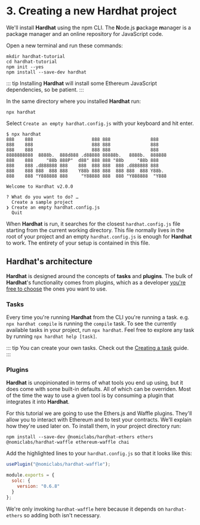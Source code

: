 # 3. Creating a new Hardhat project

We'll install **Hardhat** using the npm CLI. The **N**ode.js **p**ackage **m**anager is a package manager and an online repository for JavaScript code.

Open a new terminal and run these commands:

```
mkdir hardhat-tutorial 
cd hardhat-tutorial 
npm init --yes 
npm install --save-dev hardhat 
```

::: tip
Installing **Hardhat** will install some Ethereum JavaScript dependencies, so be patient.
:::

In the same directory where you installed **Hardhat** run:

```
npx hardhat
```

Select `Create an empty hardhat.config.js` with your keyboard and hit enter.


```{15}
$ npx hardhat
888    888                      888 888               888
888    888                      888 888               888
888    888                      888 888               888
8888888888  8888b.  888d888 .d88888 88888b.   8888b.  888888
888    888     "88b 888P"  d88" 888 888 "88b     "88b 888
888    888 .d888888 888    888  888 888  888 .d888888 888
888    888 888  888 888    Y88b 888 888  888 888  888 Y88b.
888    888 "Y888888 888     "Y88888 888  888 "Y888888  "Y888

Welcome to Hardhat v2.0.0

? What do you want to do? …
  Create a sample project
❯ Create an empty hardhat.config.js
  Quit
```

When **Hardhat** is run, it searches for the closest `hardhat.config.js` file starting from the current working directory. This file normally lives in the root of your project and an empty `hardhat.config.js` is enough for **Hardhat** to work. The entirety of your setup is contained in this file.

## Hardhat's architecture

**Hardhat** is designed around the concepts of **tasks** and **plugins**. The bulk of **Hardhat**'s functionality comes from plugins, which as a developer [you're free to choose](/plugins/) the ones you want to use. 

### Tasks
Every time you're running **Hardhat** from the CLI you're running a task. e.g. `npx hardhat compile` is running the `compile` task. To see the currently available tasks in your project, run `npx hardhat`. Feel free to explore any task by running `npx hardhat help [task]`. 

::: tip
You can create your own tasks. Check out the [Creating a task](/guides/create-task.md) guide.
:::

### Plugins
**Hardhat** is unopinionated in terms of what tools you end up using, but it does come with some built-in defaults. All of which can be overriden. Most of the time the way to use a given tool is by consuming a plugin that integrates it into **Hardhat**.

For this tutorial we are going to use the Ethers.js and Waffle plugins. They'll allow you to interact with Ethereum and to test your contracts. We'll explain how they're used later on. To install them, in your project directory run:

```
npm install --save-dev @nomiclabs/hardhat-ethers ethers @nomiclabs/hardhat-waffle ethereum-waffle chai
```

Add the highlighted lines to your `hardhat.config.js` so that it looks like this:

```js {1,4-6}
usePlugin("@nomiclabs/hardhat-waffle");

module.exports = {
  solc: {
    version: "0.6.8"
  }
};
```

We're only invoking `hardhat-waffle` here because it depends on `hardhat-ethers` so adding both isn't necessary.
